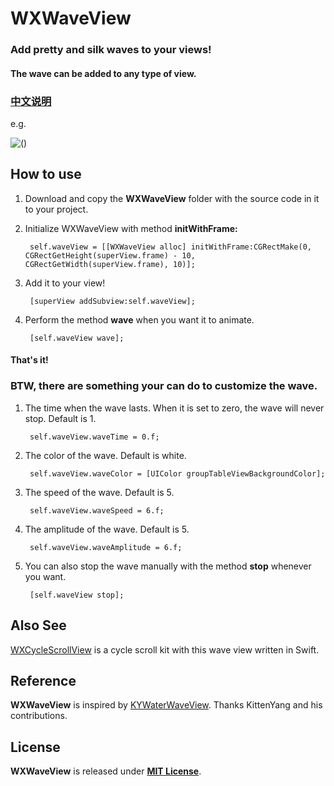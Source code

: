 # WXWaveView

### Add pretty and silk waves to your views! 

#### The wave can be added to any type of view.

### [中文说明](https://github.com/WelkinXie/WXWaveView/blob/master/README-CN.md)

e.g.

![()](http://7xneqd.com1.z0.glb.clouddn.com/wave.gif)

## How to use
1. Download and copy the **WXWaveView** folder with the source code in it to your project.
2. Initialize WXWaveView with method **initWithFrame:**

		self.waveView = [[WXWaveView alloc] initWithFrame:CGRectMake(0, CGRectGetHeight(superView.frame) - 10, CGRectGetWidth(superView.frame), 10)];
		
3. Add it to your view!

	    [superView addSubview:self.waveView];

4. Perform the method **wave** when you want it to animate.

		[self.waveView wave];

#### That's it!

### BTW, there are something your can do to customize the wave.
1. The time when the wave lasts. When it is set to zero, the wave will never stop. Default is 1.

	    self.waveView.waveTime = 0.f;  
	    
2. The color of the wave. Default is white.
	    
	    self.waveView.waveColor = [UIColor groupTableViewBackgroundColor];
	   	
3. The speed of the wave. Default is 5.

	    self.waveView.waveSpeed = 6.f;
	    
4. The amplitude of the wave. Default is 5.

	    self.waveView.waveAmplitude = 6.f;
	    
5. You can also stop the wave manually with the method **stop** whenever you want.

		[self.waveView stop];
	    
## Also See
[WXCycleScrollView](https://github.com/WelkinXie/WXCycleScrollView) is a cycle scroll kit with this wave view written in Swift.

## Reference
**WXWaveView** is inspired by [KYWaterWaveView](https://github.com/KittenYang/KYWaterWaveView). Thanks KittenYang and his contributions.

## License
**WXWaveView** is released under [**MIT License**](https://github.com/WelkinXie/WXWaveView/blob/master/LICENSE).